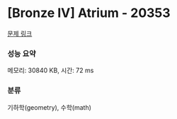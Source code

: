 # [Bronze IV] Atrium - 20353 

[문제 링크](https://www.acmicpc.net/problem/20353) 

### 성능 요약

메모리: 30840 KB, 시간: 72 ms

### 분류

기하학(geometry), 수학(math)

